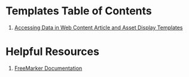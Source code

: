 # Templates Table of Contents

1. [Accessing Data in Web Content Article and Asset Display Templates](./template-data-access.md)

# Helpful Resources

1. [FreeMarker Documentation](http://freemarker.org/docs/ref.html)
